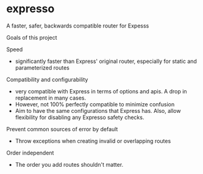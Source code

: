 # expresso

A faster, safer, backwards compatible router for Expesss


Goals of this project

Speed
- significantly faster than Express' original router, especially for static and parameterized routes

Compatibility and configurability
 - very compatible with Express in terms of options and apis. A drop in replacement in many cases.
 - However, not 100% perfectly compatible to minimize confusion
  - Aim to have the same configurations that Express has. Also, allow flexibility for disabling any Expresso safety checks.


Prevent common sources of error by default
 - Throw exceptions when creating invalid or overlapping routes

Order independent
 - The order you add routes shouldn't matter.